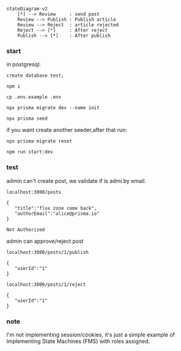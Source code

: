 ```mermaid
stateDiagram-v2
    [*] --> Review     : send post
    Review --> Publish : Publish article
    Review --> Reject  : article rejected
    Reject --> [*]     : After reject
    Publish --> [*]    : After publish
```
### start 

in postgresql:

`create database test;`

`npm i`

`cp .env.example .env`

`npx prisma migrate dev --name init`

`npx prisma seed`

if you want create another seeder,after that run:

`npx prisma migrate reset`

`npm run start:dev`

### test
admin can't create post, we validate if is admi by email.

`localhost:3000/posts`

```
{
   "title":"flux zone come back",
   "authorEmail":"alice@prisma.io"
}
```
`Not Authorized`

admin can approve/reject post

`localhost:3000/posts/1/publish`

```
{
   "userId":"1"
}
```

`localhost:3000/posts/1/reject`

```
{
   "userId":"1"
}
```

### note

I'm not implementing session/cookies, it's just a simple example of Implementing State Machines (FMS) with roles assigned.